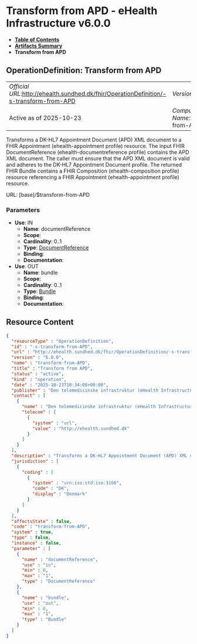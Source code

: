 # Transform from APD - eHealth Infrastructure v6.0.0

* [**Table of Contents**](toc.md)
* [**Artifacts Summary**](artifacts.md)
* **Transform from APD**

## OperationDefinition: Transform from APD 

| | |
| :--- | :--- |
| *Official URL*:http://ehealth.sundhed.dk/fhir/OperationDefinition/-s-transform-from-APD | *Version*:6.0.0 |
| Active as of 2025-10-23 | *Computable Name*:transform-from-APD |

 
Transforms a DK-HL7 Appointment Document (APD) XML document to a FHIR Appointment (ehealth-appointment profile) resource. The input FHIR DocumentReference (ehealth-documentreference profile) contains the APD XML document. The caller must ensure that the APD XML document is valid and adheres to the DK-HL7 Appointment Document profile. The returned FHIR Bundle contains a FHIR Composition (ehealth-composition profile) resource referencing a FHIR Appointment (ehealth-appointment profile) resource. 

URL: [base]/$transform-from-APD

### Parameters

* **Use**: IN
  * **Name**: documentReference
  * **Scope**: 
  * **Cardinality**: 0..1
  * **Type**: [DocumentReference](http://hl7.org/fhir/R4/documentreference.html)
  * **Binding**: 
  * **Documentation**: 
* **Use**: OUT
  * **Name**: bundle
  * **Scope**: 
  * **Cardinality**: 0..1
  * **Type**: [Bundle](http://hl7.org/fhir/R4/bundle.html)
  * **Binding**: 
  * **Documentation**: 



## Resource Content

```json
{
  "resourceType" : "OperationDefinition",
  "id" : "-s-transform-from-APD",
  "url" : "http://ehealth.sundhed.dk/fhir/OperationDefinition/-s-transform-from-APD",
  "version" : "6.0.0",
  "name" : "transform-from-APD",
  "title" : "Transform from APD",
  "status" : "active",
  "kind" : "operation",
  "date" : "2025-10-23T10:34:08+00:00",
  "publisher" : "Den telemedicinske infrastruktur (eHealth Infrastructure)",
  "contact" : [
    {
      "name" : "Den telemedicinske infrastruktur (eHealth Infrastructure)",
      "telecom" : [
        {
          "system" : "url",
          "value" : "http://ehealth.sundhed.dk"
        }
      ]
    }
  ],
  "description" : "Transforms a DK-HL7 Appointment Document (APD) XML document to a FHIR Appointment (ehealth-appointment profile) resource. The input FHIR DocumentReference (ehealth-documentreference profile) contains the APD XML document. The caller must ensure that the APD XML document is valid and adheres to the DK-HL7 Appointment Document profile. The returned FHIR Bundle contains a FHIR Composition (ehealth-composition profile) resource referencing a FHIR Appointment (ehealth-appointment profile) resource.",
  "jurisdiction" : [
    {
      "coding" : [
        {
          "system" : "urn:iso:std:iso:3166",
          "code" : "DK",
          "display" : "Denmark"
        }
      ]
    }
  ],
  "affectsState" : false,
  "code" : "transform-from-APD",
  "system" : true,
  "type" : false,
  "instance" : false,
  "parameter" : [
    {
      "name" : "documentReference",
      "use" : "in",
      "min" : 0,
      "max" : "1",
      "type" : "DocumentReference"
    },
    {
      "name" : "bundle",
      "use" : "out",
      "min" : 0,
      "max" : "1",
      "type" : "Bundle"
    }
  ]
}

```
